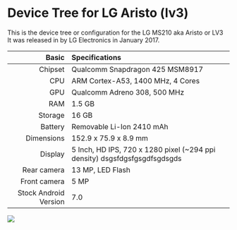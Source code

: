 # Device Tree for LG Aristo (lv3)

This is the device tree or configuration for the LG MS210 aka Aristo or LV3
<br>It was released in by LG Electronics in January 2017.

| Basic                   | Specifications                                         |
|------------------------:|:-------------------------------------------------------|
| Chipset                 | Qualcomm Snapdragon 425 MSM8917                        |
| CPU                     | ARM Cortex-A53, 1400 MHz, 4 Cores                      |
| GPU                     | Qualcomm Adreno 308, 500 MHz                           |
| RAM                     | 1.5 GB                                                 |
| Storage                 | 16 GB                                                  |
| Battery                 | Removable Li-Ion 2410 mAh                              |
| Dimensions              | 152.9 x 75.9 x 8.9 mm                                  |
| Display                 | 5 Inch, HD IPS, 720 x 1280 pixel (~294 ppi density) dsgsfdgsfgsgdfsgdsgds   |
| Rear camera             | 13 MP, LED Flash                                       |
| Front camera            | 5 MP                                                   |
| Stock Android Version   | 7.0                                                    |

<img src="https://fdn.gsmarena.com/imgroot/news/17/01/lg-aristo/-728/gsmarena_002.jpg">

